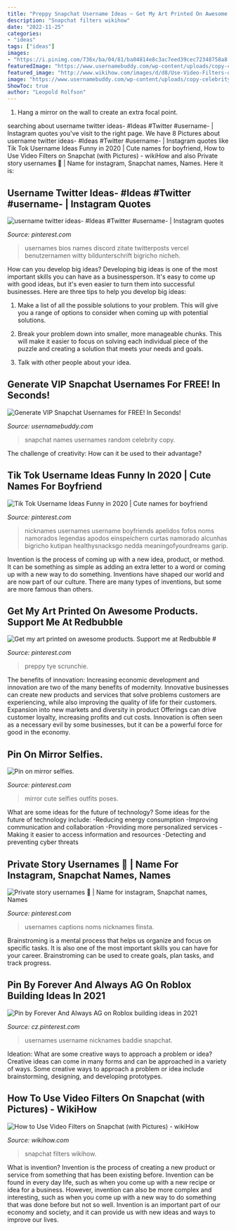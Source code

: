 ```yaml
---
title: "Preppy Snapchat Username Ideas ~ Get My Art Printed On Awesome Products. Support Me At Redbubble #"
description: "Snapchat filters wikihow"
date: "2022-11-25"
categories:
- "ideas"
tags: ["ideas"]
images:
- "https://i.pinimg.com/736x/ba/04/81/ba04814e8c3ac7eed39cec72348758a8.jpg"
featuredImage: "https://www.usernamebuddy.com/wp-content/uploads/copy-celebrity-snapchat-names.png"
featured_image: "http://www.wikihow.com/images/d/d8/Use-Video-Filters-on-Snapchat-Step-17.jpg"
image: "https://www.usernamebuddy.com/wp-content/uploads/copy-celebrity-snapchat-names.png"
ShowToc: true
author: "Leopold Rolfson"
---
```



1. Hang a mirror on the wall to create an extra focal point.

	

		
searching about username twitter ideas- #Ideas #Twitter #username- | Instagram quotes you've visit to the right page. We have 8 Pictures about username twitter ideas- #Ideas #Twitter #username- | Instagram quotes like Tik Tok Username Ideas Funny in 2020 | Cute names for boyfriend, How to Use Video Filters on Snapchat (with Pictures) - wikiHow and also Private story usernames 🌿 | Name for instagram, Snapchat names, Names. Here it is:
		
    
## Username Twitter Ideas- #Ideas #Twitter #username- | Instagram Quotes

<img loading=lazy src="https://i.pinimg.com/originals/a4/0e/76/a40e76fbcd2b77563b4f7393a5698b31.jpg" onerror="this.onerror=null;this.src='https://tse1.mm.bing.net/th?id=OIP.OR3FG1-6yaALiIsAJnSgWwHaNK&amp;pid=15.1';" alt="username twitter ideas- #Ideas #Twitter #username- | Instagram quotes">

_Source: pinterest.com_

>usernames bios names discord zitate twitterposts vercel benutzernamen witty bildunterschrift bigricho nicheh. 

	

How can you develop big ideas?
Developing big ideas is one of the most important skills you can have as a businessperson. It's easy to come up with good ideas, but it's even easier to turn them into successful businesses. Here are three tips to help you develop big ideas:
1. Make a list of all the possible solutions to your problem. This will give you a range of options to consider when coming up with potential solutions.

2. Break your problem down into smaller, more manageable chunks. This will make it easier to focus on solving each individual piece of the puzzle and creating a solution that meets your needs and goals.

3. Talk with other people about your idea.

    
## Generate VIP Snapchat Usernames For FREE! In Seconds!

<img loading=lazy src="https://www.usernamebuddy.com/wp-content/uploads/copy-celebrity-snapchat-names.png" onerror="this.onerror=null;this.src='https://tse3.mm.bing.net/th?id=OIP.tmP5JTwvyuLClBQtdW4ezQHaMc&amp;pid=15.1';" alt="Generate VIP Snapchat Usernames for FREE! In Seconds!">

_Source: usernamebuddy.com_

>snapchat names usernames random celebrity copy. 

	

The challenge of creativity: How can it be used to their advantage?
 

    
## Tik Tok Username Ideas Funny In 2020 | Cute Names For Boyfriend

<img loading=lazy src="https://i.pinimg.com/originals/81/0e/fe/810efe10d48e6f74c168a68526d8a236.jpg" onerror="this.onerror=null;this.src='https://tse2.mm.bing.net/th?id=OIP.lPWjx8cxPhps400niype_AHaM9&amp;pid=15.1';" alt="Tik Tok Username Ideas Funny in 2020 | Cute names for boyfriend">

_Source: pinterest.com_

>nicknames usernames username boyfriends apelidos fofos noms namorados legendas apodos einspeichern curtas namorado alcunhas bigricho kutipan healthysnacksgo nedda meaningofyourdreams garip. 

	

Invention is the process of coming up with a new idea, product, or method. It can be something as simple as adding an extra letter to a word or coming up with a new way to do something. Inventions have shaped our world and are now part of our culture. There are many types of inventions, but some are more famous than others.

    
## Get My Art Printed On Awesome Products. Support Me At Redbubble #

<img loading=lazy src="https://i.pinimg.com/736x/4a/05/2c/4a052cb3e010c1964af65aa0c26c2bb0.jpg" onerror="this.onerror=null;this.src='https://tse1.mm.bing.net/th?id=OIP.r1xvfzhM_cGXzBZazyjedwHaHa&amp;pid=15.1';" alt="Get my art printed on awesome products. Support me at Redbubble #">

_Source: pinterest.com_

>preppy tye scrunchie. 

	

The benefits of innovation:
Increasing economic development and innovation are two of the many benefits of modernity. Innovative businesses can create new products and services that solve problems customers are experiencing, while also improving the quality of life for their customers. Expansion into new markets and diversity in product Offerings can drive customer loyalty, increasing profits and cut costs. Innovation is often seen as a necessary evil by some businesses, but it can be a powerful force for good in the economy.

    
## Pin On Mirror Selfies.

<img loading=lazy src="https://i.pinimg.com/736x/3f/c1/3d/3fc13d6777dfec990f9b13eb85929fd3.jpg" onerror="this.onerror=null;this.src='https://tse4.mm.bing.net/th?id=OIP.ApISKS2-L-zBmfc6psMgxQHaJ3&amp;pid=15.1';" alt="Pin on mirror selfies.">

_Source: pinterest.com_

>mirror cute selfies outfits poses. 

	

What are some ideas for the future of technology?
Some ideas for the future of technology include: 
-Reducing energy consumption 
-Improving communication and collaboration 
-Providing more personalized services 
-Making it easier to access information and resources 
-Detecting and preventing cyber threats

    
## Private Story Usernames 🌿 | Name For Instagram, Snapchat Names, Names

<img loading=lazy src="https://i.pinimg.com/736x/97/9b/24/979b24c645d629f8c6f4a59c251bfe40.jpg" onerror="this.onerror=null;this.src='https://tse4.mm.bing.net/th?id=OIP.kXhdXE8mSCFD8aL1NSdnhgHaJP&amp;pid=15.1';" alt="Private story usernames 🌿 | Name for instagram, Snapchat names, Names">

_Source: pinterest.com_

>usernames captions noms nicknames finsta. 

	

Brainstroming is a mental process that helps us organize and focus on specific tasks. It is also one of the most important skills you can have for your career. Brainstroming can be used to create goals, plan tasks, and track progress.

    
## Pin By Forever And Always AG On Roblox Building Ideas In 2021

<img loading=lazy src="https://i.pinimg.com/736x/ba/04/81/ba04814e8c3ac7eed39cec72348758a8.jpg" onerror="this.onerror=null;this.src='https://tse3.mm.bing.net/th?id=OIP.szzuUBZrsEviIvyaac-5BwHaNK&amp;pid=15.1';" alt="Pin by Forever And Always AG on Roblox building ideas in 2021">

_Source: cz.pinterest.com_

>usernames username nicknames baddie snapchat. 

	

Ideation: What are some creative ways to approach a problem or idea?
Creative ideas can come in many forms and can be approached in a variety of ways. Some creative ways to approach a problem or idea include brainstorming, designing, and developing prototypes.

    
## How To Use Video Filters On Snapchat (with Pictures) - WikiHow

<img loading=lazy src="http://www.wikihow.com/images/d/d8/Use-Video-Filters-on-Snapchat-Step-17.jpg" onerror="this.onerror=null;this.src='https://tse1.mm.bing.net/th?id=OIP.A5TukDvkKbMiVBC94z1J_wHaFj&amp;pid=15.1';" alt="How to Use Video Filters on Snapchat (with Pictures) - wikiHow">

_Source: wikihow.com_

>snapchat filters wikihow. 

	

What is invention?
Invention is the process of creating a new product or service from something that has been existing before. Invention can be found in every day life, such as when you come up with a new recipe or idea for a business. However, invention can also be more complex and interesting, such as when you come up with a new way to do something that was done before but not so well. Invention is an important part of our economy and society, and it can provide us with new ideas and ways to improve our lives.

